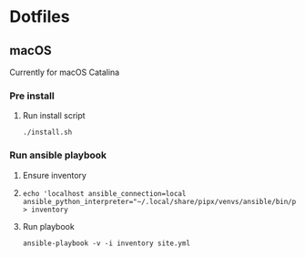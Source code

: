 # Dotfiles

## macOS
Currently for macOS Catalina

### Pre install

1. Run install script
   ```console
   ./install.sh
   ```

### Run ansible playbook

1. Ensure inventory
1. ```console
   echo 'localhost ansible_connection=local ansible_python_interpreter="~/.local/share/pipx/venvs/ansible/bin/python3"' > inventory
   ```
1. Run playbook
   ```console
   ansible-playbook -v -i inventory site.yml
   ```
